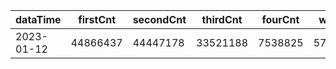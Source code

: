 |dataTime|firstCnt|secondCnt|thirdCnt|fourCnt|winCnt|vrate|wrate|
|-|-|-|-|-|-|-|-|
|2023-01-12|44866437|44447178|33521188|7538825|5722486|0%|0%|